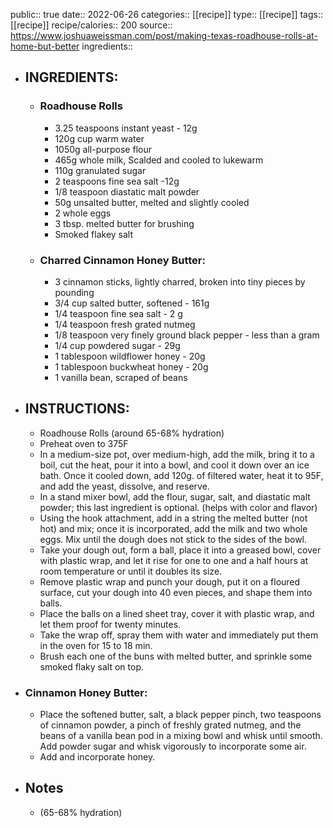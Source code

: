 public:: true
date:: 2022-06-26
categories:: [[recipe]]
type:: [[recipe]]
tags:: [[recipe]]
recipe/calories:: 200
source:: https://www.joshuaweissman.com/post/making-texas-roadhouse-rolls-at-home-but-better
ingredients::

- ## INGREDIENTS:
	- ### Roadhouse Rolls
		- 3.25 teaspoons instant yeast - 12g
		- 120g cup warm water
		- 1050g all-purpose flour
		- 465g whole milk, Scalded and cooled to lukewarm
		- 110g granulated  sugar
		- 2 teaspoons fine sea salt  -12g
		- 1/8 teaspoon diastatic malt powder
		- 50g unsalted butter, melted and slightly cooled
		- 2 whole eggs
		- 3 tbsp. melted butter for brushing
		- Smoked flakey salt
	- ### Charred Cinnamon Honey Butter:
		- 3 cinnamon sticks, lightly charred, broken into tiny pieces by pounding
		- 3/4 cup salted butter, softened - 161g
		- 1/4 teaspoon fine sea salt - 2 g
		- 1/4 teaspoon fresh grated nutmeg
		- 1/8 teaspoon very finely ground black pepper - less than a gram
		- 1/4 cup powdered sugar - 29g
		- 1 tablespoon wildflower honey - 20g
		- 1 tablespoon buckwheat honey - 20g
		- 1 vanilla bean, scraped of beans
- ## INSTRUCTIONS:
	- Roadhouse Rolls (around 65-68% hydration)
	- Preheat oven to 375F
	- In a medium-size pot, over medium-high, add the milk, bring it to a boil, cut the heat, pour it into a bowl, and cool it down over an ice bath. Once it cooled down, add 120g. of filtered water, heat it to 95F, and add the yeast, dissolve, and reserve.
	- In a stand mixer bowl, add the flour, sugar,  salt, and diastatic malt powder; this last ingredient is optional. (helps with color and flavor)
	- Using the hook attachment, add in a string the melted butter (not hot) and mix; once it is incorporated, add the milk and two whole eggs. Mix until the dough does not stick to the sides of the bowl.
	- Take your dough out, form a ball, place it into a greased bowl, cover with plastic wrap, and let it rise for one to one and a half hours at room temperature or until it doubles its size.
	- Remove plastic wrap and punch your dough, put it on a floured surface, cut your dough into 40 even pieces, and shape them into balls.
	- Place the balls on a lined sheet tray, cover it with plastic wrap, and let them proof for twenty minutes.
	- Take the wrap off, spray them with water and immediately put them in the oven for 15 to 18 min.
	- Brush each one of the buns with melted butter, and sprinkle some smoked flaky salt on top.
- ### Cinnamon Honey Butter:
	- Place the softened butter, salt, a black pepper pinch, two teaspoons of cinnamon powder, a pinch of freshly grated nutmeg, and the beans of a vanilla bean pod in a mixing bowl and whisk until smooth. Add powder sugar and whisk vigorously to incorporate some air.
	- Add and incorporate honey.
- ## Notes
	- (65-68% hydration)
